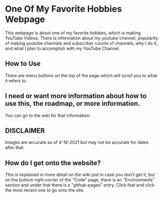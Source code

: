 # One Of My Favorite Hobbies Webpage
This webpage is about one of my favorite hobbies, which is making YouTube Videos. There is information about my youtube channel, popularity of making youtube channels and subscriber counts of channels, why I do it, and what I plan to accomplish with my YouTube Channel.
## How to Use
There are menu buttons on the top of the page which will scroll you to what it refers to. 
## I need or want more information about how to use this, the roadmap, or more information.
You can go to the wiki for that information.
## DISCLAIMER
Images are accurate as of 4-18-2021 but may not be accurate for dates after that.
## How do I get onto the website?
This is explained in more detail on the wiki just in case you don't get it, but on the bottom right corner of the "Code" page, there is an "Environments" section and under that there is a "github-pages" entry. Click that and click the most recent one to go onto the site.
